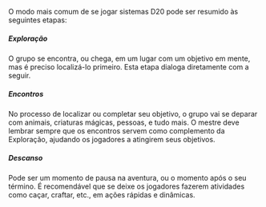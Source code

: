 O modo mais comum de se jogar sistemas D20 pode ser resumido às seguintes etapas:

##### Exploração
O grupo se encontra, ou chega, em um lugar com um objetivo em mente, mas é preciso localizá-lo primeiro. Esta etapa dialoga diretamente com a seguir.

##### Encontros
No processo de localizar ou completar seu objetivo, o grupo vai se deparar com animais, criaturas mágicas, pessoas, e tudo mais. O mestre deve lembrar sempre que os encontros servem como complemento da Exploração, ajudando os jogadores a atingirem seus objetivos. 

##### Descanso
Pode ser um momento de pausa na aventura, ou o momento após o seu término. É recomendável que se deixe os jogadores fazerem atividades como caçar, craftar, etc., em ações rápidas e dinâmicas.